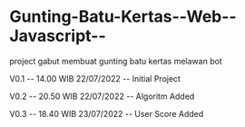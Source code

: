 # Gunting-Batu-Kertas--Web--Javascript--
project gabut membuat gunting batu kertas melawan bot


V0.1 -- 14.00 WIB 22/07/2022 -- Initial Project

V0.2 -- 20.50 WIB 22/07/2022 -- Algoritm Added

V0.3 -- 18.40 WIB 23/07/2022 -- User Score Added
